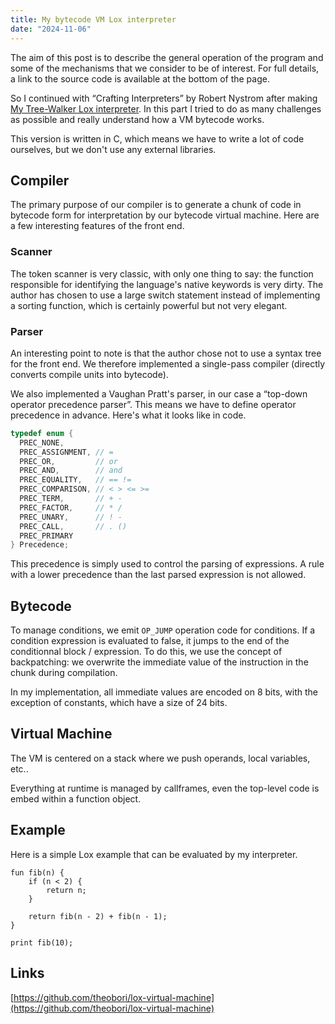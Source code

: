```yaml
---
title: My bytecode VM Lox interpreter
date: "2024-11-06"
---
```


The aim of this post is to describe the general operation of the program and some of the mechanisms that we consider to be of interest. For full details, a link to the source code is available at the bottom of the page.

So I continued with “Crafting Interpreters” by Robert Nystrom after making [My Tree-Walker Lox interpreter](/posts/jlox). In this part I tried to do as many challenges as possible and really understand how a VM bytecode works.

This version is written in C, which means we have to write a lot of code ourselves, but we don't use any external libraries.

## Compiler

The primary purpose of our compiler is to generate a chunk of code in bytecode form for interpretation by our bytecode virtual machine. Here are a few interesting features of the front end.

### Scanner 

The token scanner is very classic, with only one thing to say: the function responsible for identifying the language's native keywords is very dirty. The author has chosen to use a large switch statement instead of implementing a sorting function, which is certainly powerful but not very elegant.

### Parser

An interesting point to note is that the author chose not to use a syntax tree for the front end. We therefore implemented a single-pass compiler (directly converts compile units into bytecode).

We also implemented a Vaughan Pratt's parser, in our case a “top-down operator precedence parser”. This means we have to define operator precedence in advance. Here's what it looks like in code.

```c
typedef enum {
  PREC_NONE,
  PREC_ASSIGNMENT, // =
  PREC_OR,         // or
  PREC_AND,        // and
  PREC_EQUALITY,   // == !=
  PREC_COMPARISON, // < > <= >=
  PREC_TERM,       // + -
  PREC_FACTOR,     // * /
  PREC_UNARY,      // ! -
  PREC_CALL,       // . ()
  PREC_PRIMARY
} Precedence;
```

This precedence is simply used to control the parsing of expressions. A rule with a lower precedence than the last parsed expression is not allowed.

## Bytecode

To manage conditions, we emit `OP_JUMP` operation code for conditions. If a condition expression is evaluated to false, it jumps to the end of the conditionnal block / expression. To do this, we use the concept of backpatching: we overwrite the immediate value of the instruction in the chunk during compilation.

In my implementation, all immediate values are encoded on 8 bits, with the exception of constants, which have a size of 24 bits.

## Virtual Machine

The VM is centered on a stack where we push operands, local variables, etc..

Everything at runtime is managed by callframes, even the top-level code is embed within a function object.

## Example

Here is a simple Lox example that can be evaluated by my interpreter.

```text
fun fib(n) {
    if (n < 2) {
        return n;
    }

    return fib(n - 2) + fib(n - 1);
}

print fib(10);
```

## Links

[https://github.com/theobori/lox-virtual-machine](https://github.com/theobori/lox-virtual-machine)

&nbsp;
